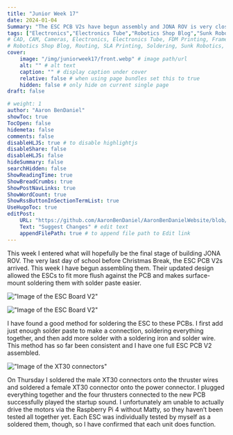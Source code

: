 ```yaml
---
title: "Junior Week 17"
date: 2024-01-04
Summary: "The ESC PCB V2s have begun assembly and JONA ROV is very close to being fully functional!"
tags: ["Electronics","Electronics Tube","Robotics Shop Blog","Sunk Robotics","Soldering"]
# CAD, CAM, Cameras, Electronics, Electronics Tube, FDM Printing, Frame, General CAD, Laser Cutting, Manufacturing, Milling, Miscellaneous, PCB Design,
# Robotics Shop Blog, Routing, SLA Printing, Soldering, Sunk Robotics, WAter-Jet Cutting, Watts Water Plaque
cover:
    image: "/img/juniorweek17/front.webp" # image path/url
    alt: "" # alt text
    caption: "" # display caption under cover
    relative: false # when using page bundles set this to true
    hidden: false # only hide on current single page
draft: false

# weight: 1
author: "Aaron BenDaniel"
showToc: true
TocOpen: false
hidemeta: false
comments: false
disableHLJS: true # to disable highlightjs
disableShare: false
disableHLJS: false
hideSummary: false
searchHidden: false
ShowReadingTime: true
ShowBreadCrumbs: true
ShowPostNavLinks: true
ShowWordCount: true
ShowRssButtonInSectionTermList: true
UseHugoToc: true
editPost:
    URL: "https://github.com/AaronBenDaniel/AaronBenDanielWebsite/blob/main/content"
    Text: "Suggest Changes" # edit text
    appendFilePath: true # to append file path to Edit link
---
```


This week I entered what will hopefully be the final stage of building JONA ROV. The very last day of school before Christmas Break, the ESC PCB V2s arrived. This week I have begun assembling them. Their updated design allowed the ESCs to fit more flush against the PCB and makes surface-mount soldering them with solder paste easier.

!["Image of the ESC Board V2"](/img/juniorweek17/down.webp)

!["Image of the ESC Board V2"](/img/juniorweek17/back.webp)

I have found a good method for soldering the ESC to these PCBs. I first add just enough solder paste to make a connection, soldering everything together, and then add more solder with a soldering iron and solder wire. This method has so far been consistent and I have one full ESC PCB V2 assembled.

!["Image of the XT30 connectors"](/img/juniorweek17/wires.webp)

On Thursday I soldered the male XT30 connectors onto the thruster wires and soldered a female XT30 connector onto the power connector. I plugged everything together and the four thrusters connected to the new PCB successfully played the startup sound. I unfortunately am unable to actually drive the motors via the Raspberry Pi 4 without Matty, so they haven’t been tested all together yet. Each ESC was individually tested by myself as a soldered them, though, so I have confirmed that each unit does function.